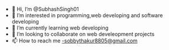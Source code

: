 - 👋 Hi, I’m @SubhashSingh01
- 👀 I’m interested in programming,web developing and software developing
- 🌱 I’m currently learning web developing
- 💞️ I’m looking to collaborate on web develeopment projects
- 📫 How to reach me -sobbythakur8805@gmail.com

<!---
SubhashSingh01/SubhashSingh01 is a ✨ special ✨ repository because its `README.md` (this file) appears on your GitHub profile.
You can click the Preview link to take a look at your changes.
--->
